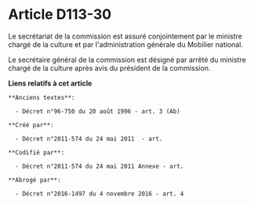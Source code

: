 # Article D113-30

Le secrétariat de la commission est assuré conjointement par le ministre chargé de la culture et par l'administration
générale du Mobilier national.

Le secrétaire général de la commission est désigné par arrêté du ministre chargé de la culture après avis du président de la
commission.

**Liens relatifs à cet article**

	**Anciens textes**:

	  - Décret n°96-750 du 20 août 1996 - art. 3 (Ab)

	**Créé par**:

	  - Décret n°2011-574 du 24 mai 2011  - art.

	**Codifié par**:

	  - Décret n°2011-574 du 24 mai 2011 Annexe - art.

	**Abrogé par**:

	  - Décret n°2016-1497 du 4 novembre 2016 - art. 4

